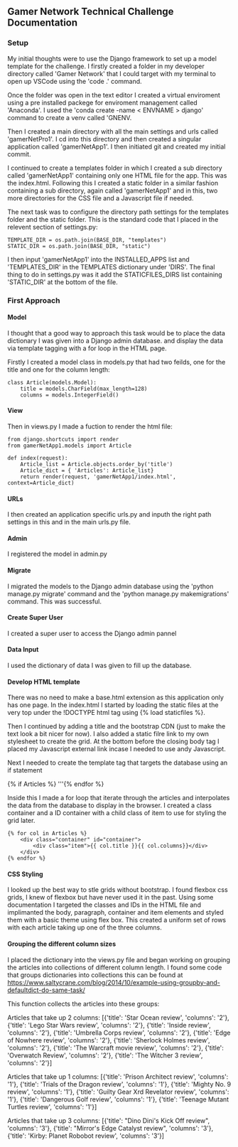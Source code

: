 ### 
 
## Gamer Network Technical Challenge Documentation

### Setup

My initial thoughts were to use the Django framework to set up a model template for the challenge. I firstly created a folder in my developer directory called 'Gamer Network' that I could target with my terminal to open up VSCode using the 'code .' command. 

Once the folder was open in the text editor I created a virtual enviroment using a pre installed packege for enviroment management called 'Anaconda'. I used the 'conda create -name < ENVNAME > django' command to create a venv called 'GNENV.

Then I created a main directory with all the main settings and urls called 'gamerNetPro1'. I cd into this directory and then created a singular application called 'gamerNetApp1'. I then initiated git and created my initial commit.

I continued to create a templates folder in which I created a sub directory called 'gamerNetApp1' containing only one HTML file for the app. This was the index.html. Following this I created a static folder in a similar fashion containing a sub directory, again called 'gamerNetApp1' and in this, two more directories for the CSS file and a Javascript file if needed.

The next task was to configure the directory path settings for the templates folder and the static folder. This is the standard code that I placed in the relevent section of settings.py:

    TEMPLATE_DIR = os.path.join(BASE_DIR, "templates")
    STATIC_DIR = os.path.join(BASE_DIR, "static")

I then input 'gamerNetApp1' into the INSTALLED_APPS list and 'TEMPLATES_DIR' in the TEMPLATES dictionary under 'DIRS'. The final thing to do in settings.py was it add the STATICFILES_DIRS list containing 'STATIC_DIR' at the bottom of the file.

### First Approach

#### Model

I thought that a good way to approach this task would be to place the data dictionary I was given into a Django admin database. and display the data via template tagging with a for loop in the HTML page.

Firstly I created a model class in models.py that had two feilds, one for the title and one for the column length:

    class Article(models.Model):
        title = models.CharField(max_length=128)
        columns = models.IntegerField()

#### View

Then in views.py I made a fuction to render the html file:

    from django.shortcuts import render
    from gamerNetApp1.models import Article

    def index(request):
        Article_list = Article.objects.order_by('title')
        Article_dict = { 'Articles': Article_list}
        return render(request, 'gamerNetApp1/index.html', context=Article_dict)

#### URLs

I then created an application specific urls.py and inputh the right path settings in this and in the main urls.py file.

#### Admin 

I registered the model in admin.py

#### Migrate

I migrated the models to the Django admin database using the 'python manage.py migrate' command and the 'python manage.py makemigrations' command. This was successful.

#### Create Super User

I created a super user to access the Django admin pannel

#### Data Input

I used the dictionary of data I was given to fill up the database.

#### Develop HTML template

There was no need to make a base.html extension as this application only has one page. In the index.html I started by loading the static files at the very top under the !DOCTYPE html tag using {% load staticfiles %}.

Then I continued by adding a title and the bootstrap CDN (just to make the text look a bit nicer for now). I also added a static filre link to my own stylesheet to create the grid. At the bottom before the closing body tag I placed my Javascript external link incase I needed to use andy Javascript.

Next I needed to create the template tag that targets the database using an if statement 

{% if Articles %} '''{% endfor %}

Inside this I made a for loop that iterate through the articles and interpolates the data from the database to display in the browser. I created a class container and a ID container with a child class of item to use for styling the grid later. 

    {% for col in Articles %}
        <div class="container" id="container">
            <div class="item">{{ col.title }}{{ col.columns}}</div>
        </div>
    {% endfor %}

#### CSS Styling

I looked up the best way to stle grids without bootstrap. I found flexbox css grids, I knew of flexbox but have never used it in the past. Using some documentation I targeted the classes and IDs in the HTML file and implimanted the body, paragraph, container and item elements and styled them with a basic theme using flex box. This created a uniform set of rows with each article taking up one of the three columns.

#### Grouping the different column sizes

I placed the dictionary into the views.py file and began working on grouping the articles into collections of different column length. I found some code that groups dictionaries into collections this can be found at https://www.saltycrane.com/blog/2014/10/example-using-groupby-and-defaultdict-do-same-task/ 

This function collects the articles into these groups:

Articles that take up 2 columns:
[{'title': 'Star Ocean review', 'columns': '2'}, {'title': 'Lego Star Wars review', 'columns': '2'}, {'title': 'Inside review', 'columns': '2'}, {'title': 'Umbrella Corps review', 'columns': '2'}, {'title': 'Edge of Nowhere review', 'columns': '2'}, {'title': 'Sherlock Holmes review', 'columns': '2'}, {'title': 'The Warcraft movie review', 'columns': '2'}, {'title': 'Overwatch Review', 'columns': '2'}, {'title': 'The Witcher 3 review', 'columns': '2'}]


Articles that take up 1 columns:
[{'title': 'Prison Architect review', 'columns': '1'}, {'title': 'Trials of the Dragon review', 'columns': '1'}, {'title': 'Mighty No. 9 review', 'columns': '1'}, {'title': 'Guilty Gear Xrd Revelator review', 'columns': '1'}, {'title': 'Dangerous Golf review', 'columns': '1'}, {'title': 'Teenage Mutant Turtles review', 'columns': '1'}]


Articles that take up 3 columns:
[{'title': "Dino Dini's Kick Off review", 'columns': '3'}, {'title': "Mirror's Edge Catalyst review", 'columns': '3'}, {'title': 'Kirby: Planet Robobot review', 'columns': '3'}]





















